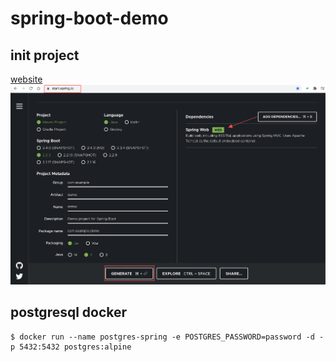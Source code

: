 # spring-boot-demo
## init project

[website](https://start.spring.io/)
![init-project](initProject.jpg)

## postgresql docker
```shell script
$ docker run --name postgres-spring -e POSTGRES_PASSWORD=password -d -p 5432:5432 postgres:alpine
```
